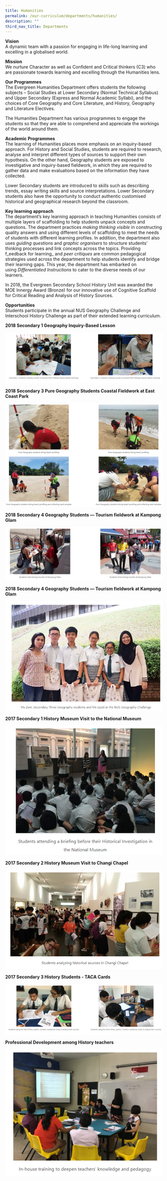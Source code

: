 ```yaml
---
title: Humanities
permalink: /our-curriculum/departments/humanities/
description: ""
third_nav_title: Departments
---
```

**Vision**  
A dynamic team with a passion for engaging in life-long learning and excelling in a globalised world.

**Mission**  
We nurture Character as well as Confident and Critical thinkers (C3) who are passionate towards learning and excelling through the Humanities lens.

**Our Programmes**  
The Evergreen Humanities Department offers students the following subjects – Social Studies at Lower Secondary (Normal Technical Syllabus) and Upper Secondary (Express and Normal Academic Syllabi), and the choices of Core Geography and Core Literature, and History, Geography and Literature Electives.

The Humanities Department has various programmes to engage the students so that they are able to comprehend and appreciate the workings of the world around them.

**Academic Programmes**  
The learning of Humanities places more emphasis on an inquiry-based approach. For History and Social Studies, students are required to research, analyse and interpret different types of sources to support their own hypothesis. On the other hand, Geography students are exposed to investigative and inquiry-based fieldwork, in which they are required to gather data and make evaluations based on the information they have collected.

Lower Secondary students are introduced to skills such as describing trends, essay writing skills and source interpretations. Lower Secondary students also have the opportunity to conduct authentic customised historical and geographical research beyond the classroom.

**Key learning approach**  
The department’s key learning approach in teaching Humanities consists of multiple layers of scaffolding to help students unpack concepts and questions. The department practices _making thinking visible_ in constructing quality answers and using different levels of scaffolding to meet the needs of students with different learning profiles. In addition, the department also uses _guiding questions_ and _graphic organisers_ to structure students’ thinking processes and link concepts across the topics. Providing f_eedback for learning_ and _peer critiques_ are common pedagogical strategies used across the department to help students identify and bridge their learning gaps. This year, the department has embarked on using _Differentiated Instructions_ to cater to the diverse needs of our learners.

In 2018, the Evergreen Secondary School History Unit was awarded the MOE Innergy Award (Bronze) for our innovative use of Cognitive Scaffold for Critical Reading and Analysis of History Sources.

**Opportunities**  
Students participate in the annual NUS Geography Challenge and Interschool History Challenge as part of their extended learning curriculum.

**2018 Secondary 1 Geography Inquiry-Based Lesson**

![](/images/Our%20Curriculum/Departments/Humanities%20Department/H1.png)

**2018 Secondary 3 Pure Geography Students Coastal Fieldwork at East Coast Park**

![](/images/Our%20Curriculum/Departments/Humanities%20Department/H2.png)


**2018 Secondary 4 Geography Students — Tourism fieldwork at Kampong Glam**

![](/images/Our%20Curriculum/Departments/Humanities%20Department/H3.png)


**2018 Secondary 4 Geography Students — Tourism fieldwork at Kampong Glam**

![](/images/Our%20Curriculum/Departments/Humanities%20Department/H4.png)

**2017 Secondary 1 History Museum Visit to the National Museum**

![](/images/Our%20Curriculum/Departments/Humanities%20Department/H5.png)

**2017 Secondary 2 History Museum Visit to Changi Chapel**

![](/images/Our%20Curriculum/Departments/Humanities%20Department/H6.png)


**2017 Secondary 3 History Students - TACA Cards**

![](/images/Our%20Curriculum/Departments/Humanities%20Department/H7.png)


**Professional Development among History teachers**

![](/images/Our%20Curriculum/Departments/Humanities%20Department/H8.png)